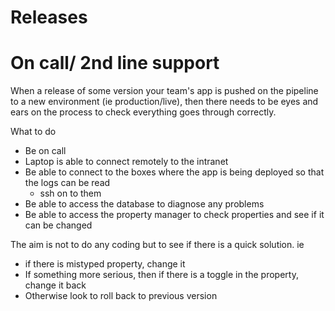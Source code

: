 # Releases

# On call/ 2nd line support

When a release of some version your team's app is pushed on the pipeline to a new environment (ie production/live), then there needs to be eyes and ears on the process to check everything goes through correctly.

What to do
- Be on call
- Laptop is able to connect remotely to the intranet
- Be able to connect to the boxes where the app is being deployed so that the logs can be read
  - ssh on to them
- Be able to access the database to diagnose any problems
- Be able to access the property manager to check properties and see if it can be changed

The aim is not to do any  coding but to see if there is a quick solution. ie

- if there is mistyped property, change it
- If something more serious, then if there is a toggle in the property, change it back
- Otherwise look to roll back to previous version

